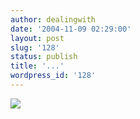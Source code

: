 ```yaml
---
author: dealingwith
date: '2004-11-09 02:29:00'
layout: post
slug: '128'
status: publish
title: '...'
wordpress_id: '128'
---
```


![][1]

   [1]: http://groups.msn.com/_Secure/0RgA!A9QV!xufLKHZvIehRfy2Yqxy6msK7L3wEwjOv4VSLwC2dAUe8zE4t6Je0vwHC*a9Cbk7FufDiUhKv!8b*kAOgt16fW*5oqsEqvSPRg4/newfightclub.gif?dc=4675406102822510058

